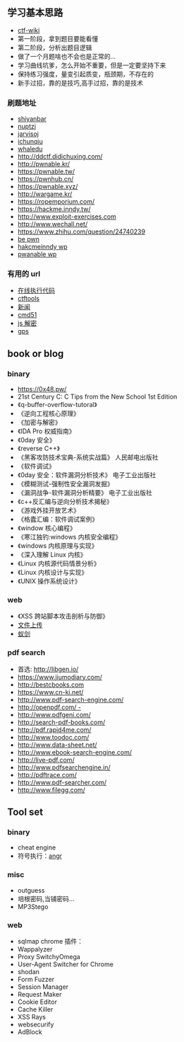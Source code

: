 ## 学习基本思路

- [ctf-wiki](https://ctf-wiki.github.io/ctf-wiki/)
- 第一阶段，拿到题目要能看懂
- 第二阶段，分析出题目逻辑
- 做了一个月题啥也不会也是正常的...
- 学习曲线坑爹，怎么开始不重要，但是一定要坚持下来
- 保持练习强度，量变引起质变，瓶颈期，不存在的
- 新手过招，靠的是技巧,高手过招，靠的是技术

### 刷题地址

- [shiyanbar](http://www.shiyanbar.com/ctf/)
- [nuptzj](http://ctf.nuptzj.cn/)
- [jarvisoj](https://www.jarvisoj.com/)
- [ichunqiu](https://www.ichunqiu.com/competition)
- [whaledu](http://www.whaledu.com/)
- http://ddctf.didichuxing.com/
- http://pwnable.kr/
- https://pwnable.tw/
- https://pwnhub.cn/
- https://pwnable.xyz/
- http://wargame.kr/
- https://ropemporium.com/
- https://hackme.inndy.tw/
- http://www.exploit-exercises.com
- http://www.wechall.net/
- https://www.zhihu.com/question/24740239
- [be pwn](https://haveibeenpwned.com/)
- [hakcmeinndy wp](http://carlstar.club/)
- [pwanable wp](https://bbs.ichunqiu.com/thread-46026-1-1.html)

### 有用的 url

- [在线执行代码](https://www.dooccn.com)
- [ctftools](https://www.ctftools.com/down)
- [新闻](https://www.sitedirsec.com/)
- [cmd51](http://www.xmd5.org/)
- [js 解密](http://tmxk.org/jother/)
- [gps](http://www.gpsspg.com/bs.htm)

## book or blog

### binary

- https://0x48.pw/
- 21st Century C: C Tips from the New School 1st Edition
- 《q-buffer-overflow-tutoral》
- 《逆向工程核心原理》
- 《加密与解密》
- 《IDA Pro 权威指南》
- 《0day 安全》
- 《reverse C++》
- 《黑客攻防技术宝典-系统实战篇》 人民邮电出版社
- 《软件调试》
- 《0day 安全：软件漏洞分析技术》 电子工业出版社
- 《模糊测试-强制性安全漏洞发掘》
- 《漏洞战争-软件漏洞分析精要》 电子工业出版社
- 《c++反汇编与逆向分析技术揭秘》
- 《游戏外挂开放艺术》
- 《格蠹汇编：软件调试案例》
- 《window 核心编程》
- 《寒江独钓:windows 内核安全编程》
- 《windows 内核原理与实现》
- 《深入理解 Linux 内核》
- 《Linux 内核源代码情景分析》
- 《Linux 内核设计与实现》
- 《UNIX 操作系统设计》

### web

- 《XSS 跨站脚本攻击剖析与防御》
- [文件上传](https://github.com/c0ny1/upload-labs)
- [蚁剑](https://github.com/AntSwordProject/antSword)

### pdf search

- 首选: http://libgen.io/
- https://www.jiumodiary.com/
- http://bestcbooks.com
- https://www.cn-ki.net/
- http://www.pdf-search-engine.com/
- http://openpdf.com/ -
- http://www.pdfgeni.com/
- http://search-pdf-books.com/
- http://pdf.rapid4me.com/
- http://www.toodoc.com/
- http://www.data-sheet.net/
- http://www.ebook-search-engine.com/
- http://live-pdf.com/
- http://www.pdfsearchengine.in/
- http://pdftrace.com/
- http://www.pdf-searcher.com/
- http://www.filegg.com/

## Tool set

### binary

- cheat engine
- 符号执行：[angr](https://docs.angr.io)

### misc

- outguess
- 培根密码,当铺密码...
- MP3Stego

### web

- sqlmap
  chrome 插件：
- Wappalyzer
- Proxy SwitchyOmega
- User-Agent Switcher for Chrome
- shodan
- Form Fuzzer
- Session Manager
- Request Maker
- Cookie Editor
- Cache Killer
- XSS Rays
- websecurify
- AdBlock
